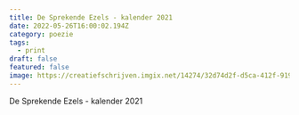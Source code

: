 ```yaml
---
title: De Sprekende Ezels - kalender 2021
date: 2022-05-26T16:00:02.194Z
category: poezie
tags:
  - print
draft: false
featured: false
image: https://creatiefschrijven.imgix.net/14274/32d74d2f-d5ca-412f-9197-cd58b0db87a4.jpg?fit=clip&h=1200&ixlib=php-3.3.0&w=1200
---
```

De Sprekende Ezels - kalender 2021